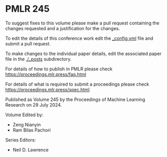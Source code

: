 # PMLR 245

To suggest fixes to this volume please make a pull request containing the changes requested and a justification for the changes.

To edit the details of this conference work edit the [_config.yml](./_config.yml) file and submit a pull request.

To make changes to the individual paper details, edit the associated paper file in the [./_posts](./_posts) subdirectory.

For details of how to publish in PMLR please check https://proceedings.mlr.press/faq.html

For details of what is required to submit a proceedings please check https://proceedings.mlr.press/spec.html



Published as Volume 245 by the Proceedings of Machine Learning Research on 29 July 2024.

Volume Edited by:
  * Zeng Nianyin
  * Ram Bilas Pachori

Series Editors:
  * Neil D. Lawrence
